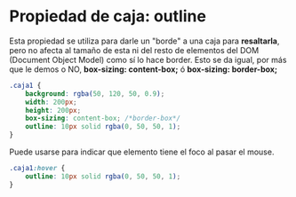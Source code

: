 # Propiedad de caja: outline
Esta propiedad se utiliza para darle un "borde" a una caja para **resaltarla**, pero no afecta al tamaño de esta ni del resto de elementos del DOM (Document Object Model) como sí lo hace border.
Esto se da igual, por más que le demos o NO, **box-sizing: content-box;** ó **box-sizing: border-box;**
```css
.caja1 {
    background: rgba(50, 120, 50, 0.9);
    width: 200px;
    height: 200px;
    box-sizing: content-box; /*border-box*/
    outline: 10px solid rgba(0, 50, 50, 1);
}
```
Puede usarse para indicar que elemento tiene el foco al pasar el mouse.
```css
.caja1:hover {
    outline: 10px solid rgba(0, 50, 50, 1);
}
```